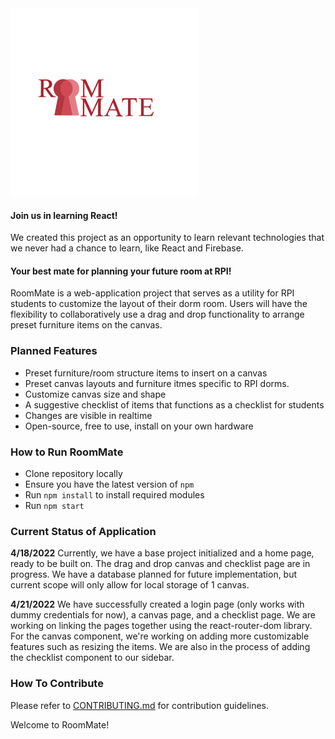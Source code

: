 <img src="/logo-designs/roommate_keyhole.png" alt="RoomMate" width="300"/>  
<!--  have to figure out how to crop the picture to look more presentable -->

#### Join us in learning React!
We created this project as an opportunity to learn relevant technologies that we never had a chance to learn, like React and Firebase. 

#### Your best mate for planning your future room at RPI!
RoomMate is a web-application project that serves as a utility for RPI students to customize the layout of their dorm room. Users will have the flexibility to collaboratively use a drag and drop functionality to arrange preset furniture items on the canvas. 

### Planned Features
* Preset furniture/room structure items to insert on a canvas
* Preset canvas layouts and furniture itmes specific to RPI dorms.
* Customize canvas size and shape
* A suggestive checklist of items that functions as a checklist for students 
* Changes are visible in realtime
* Open-source, free to use, install on your own hardware


### How to Run RoomMate
* Clone repository locally 
* Ensure you have the latest version of `npm`
* Run `npm install` to install required modules
* Run `npm start`


### Current Status of Application
**4/18/2022**  Currently, we have a base project initialized and a home page, ready to be built on. The drag and drop canvas and checklist page are in progress. We have a database planned for future implementation, but current scope will only allow for local storage of 1 canvas. 

**4/21/2022**  We have successfully created a login page (only works with dummy credentials for now), a canvas page, and a checklist page. We are working on linking the pages together using the react-router-dom library. For the canvas component, we're working on adding more customizable features such as resizing the items. We are also in the process of adding the checklist component to our sidebar.



### How To Contribute
 Please refer to [CONTRIBUTING.md](CONTRIBUTING.md) for contribution guidelines.
 
 Welcome to RoomMate!
